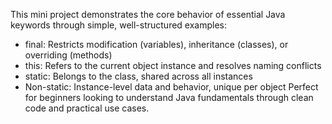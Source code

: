 This mini project demonstrates the core behavior of essential Java keywords through simple, well-structured examples:
- final: Restricts modification (variables), inheritance (classes), or overriding (methods)
- this: Refers to the current object instance and resolves naming conflicts
- static: Belongs to the class, shared across all instances
- Non-static: Instance-level data and behavior, unique per object
Perfect for beginners looking to understand Java fundamentals through clean code and practical use cases.
